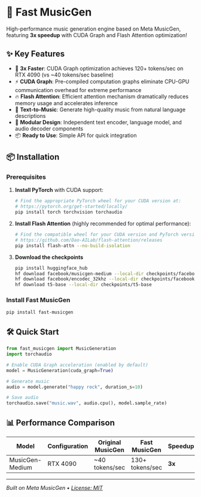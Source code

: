 # 🎵 Fast MusicGen

High-performance music generation engine based on Meta MusicGen, featuring **3x speedup** with CUDA Graph and Flash Attention optimization!

## ✨ Key Features

- 🚀 **3x Faster**: CUDA Graph optimization achieves 120+ tokens/sec on RTX 4090 (vs ~40 tokens/sec baseline)
- ⚡ **CUDA Graph**: Pre-compiled computation graphs eliminate CPU-GPU communication overhead for extreme performance
- 🔥 **Flash Attention**: Efficient attention mechanism dramatically reduces memory usage and accelerates inference
- 🎼 **Text-to-Music**: Generate high-quality music from natural language descriptions
- 🔧 **Modular Design**: Independent text encoder, language model, and audio decoder components
- 📦 **Ready to Use**: Simple API for quick integration

## 📦 Installation

### Prerequisites

1. **Install PyTorch** with CUDA support:
   ```bash
   # Find the appropriate PyTorch wheel for your CUDA version at:
   # https://pytorch.org/get-started/locally/
   pip install torch torchvision torchaudio
   ```

2. **Install Flash Attention** (highly recommended for optimal performance):
   ```bash
   # Find the compatible wheel for your CUDA version and PyTorch version at:
   # https://github.com/Dao-AILab/flash-attention/releases
   pip install flash-attn --no-build-isolation
   ```
3. **Download the checkpoints**
   ```bash
   pip install huggingface_hub
   hf download facebook/musicgen-medium --local-dir checkpoints/facebook/musicgen-medium
   hf download facebook/encodec_32khz --local-dir checkpoints/facebook/encodec_32khz
   hf download t5-base --local-dir checkpoints/t5-base
   ```

### Install Fast MusicGen

```bash
pip install fast-musicgen
```

## 🛠️ Quick Start

```python
from fast_musicgen import MusicGeneration
import torchaudio

# Enable CUDA Graph acceleration (enabled by default)
model = MusicGeneration(cuda_graph=True)

# Generate music
audio = model.generate("happy rock", duration_s=10)

# Save audio
torchaudio.save("music.wav", audio.cpu(), model.sample_rate)
```

## 📊 Performance Comparison

| Model | Configuration | Original MusicGen | Fast MusicGen | Speedup |
|-------|---------------|-------------------|---------------|---------|
|MusicGen-Medium| RTX 4090     | ~40 tokens/sec    | 130+ tokens/sec | **3x** |

---

*Built on Meta MusicGen • [License: MIT](LICENSE)*